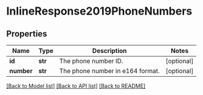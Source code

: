 # InlineResponse2019PhoneNumbers

## Properties
Name | Type | Description | Notes
------------ | ------------- | ------------- | -------------
**id** | **str** | The phone number ID. | [optional] 
**number** | **str** | The phone number in e164 format. | [optional] 

[[Back to Model list]](../README.md#documentation-for-models) [[Back to API list]](../README.md#documentation-for-api-endpoints) [[Back to README]](../README.md)

